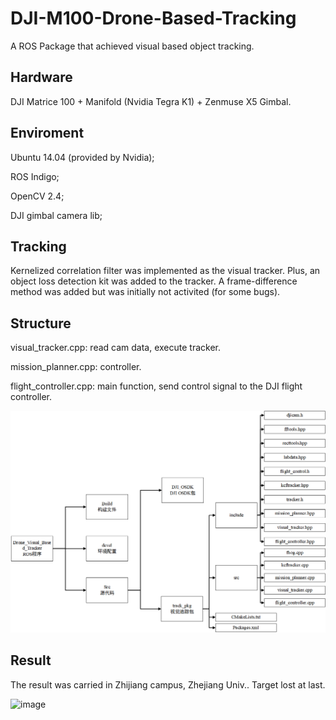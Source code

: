 # DJI-M100-Drone-Based-Tracking
A ROS Package that achieved visual based object tracking.

## Hardware

DJI Matrice 100 + Manifold (Nvidia Tegra K1) + Zenmuse X5 Gimbal.

## Enviroment

Ubuntu 14.04 (provided by Nvidia);

ROS Indigo;

OpenCV 2.4;

DJI gimbal camera lib;

## Tracking

Kernelized correlation filter was implemented as the visual tracker. Plus, an object loss detection kit was added to the tracker. A frame-difference method was added but was initially not activited (for some bugs).

## Structure

visual_tracker.cpp: read cam data, execute tracker.

mission_planner.cpp: controller.

flight_controller.cpp: main function, send control signal to the DJI flight controller.

![image](https://github.com/SuboOx/DJI-M100-Drone-Based-Tracking/blob/master/imgs/structure.png)

## Result

The result was carried in Zhijiang campus, Zhejiang Univ.. Target lost at last.

![image](https://github.com/SuboOx/DJI-M100-Drone-Based-Tracking/blob/master/imgs/result.gif)

